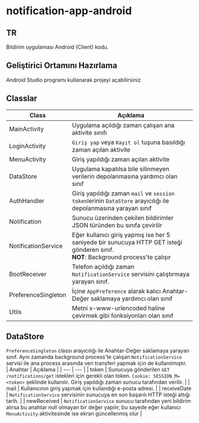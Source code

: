 # notification-app-android
## TR
Bildirim uygulaması Android (Client) kodu.
## Geliştirici Ortamını Hazırlama
Android Studio programı kullanarak projeyi açabilirsiniz
## Classlar
| Class | Açıklama |
| --- | --- |
| MainActivity | Uygulama açıldığı zaman çalışan ana aktivite sınıfı |
| LoginActivity | `Giriş yap` veya `Kayıt ol` tuşuna basıldığı zaman açılan aktivite |
| MenuActivity | Giriş yapıldığı zaman açılan aktivite |
| DataStore | Uygulama kapatılsa bile silinmeyen verilerin depolanmasına yardımcı olan sınıf |
| AuthHandler | Giriş yapıldığı zaman `mail` ve `session token`lerinin `DataStore` arayıcılığı ile depolanmasına yarayan sınıf |
| Notification | Sunucu üzerinden çekilen bildirimler JSON türünden bu sınıfa çevirilir |
| NotificationService | Eğer kullanıcı giriş yapmış ise her 5 saniyede bir sunucuya HTTP GET isteği gönderen sınıf. <br /> **NOT**: Background process'te çalışır |
| BootReceiver | Telefon açıldığı zaman `NotificationService` servisini çalıştırmaya yarayan sınıf. |
| PreferenceSingleton | İçine `AppPreference` alarak kalıcı Anahtar-Değer saklamaya yardımcı olan sınıf |
| Utils | Metni x-www-urlencoded haline çevirmek gibi fonksiyonları olan sınıf |
## DataStore
`PreferenceSingleton` classı arayıcılığı ile Anahtar-Değer saklamaya yarayan sınıf. 
Aynı zamanda background process'te çalışan `NotificationService` servisi ile ana process arasında veri transferi yapmak için de kullanılmıştır.  
| Anahtar | Açıklama |
| --- | --- |
| token | Sunucuya gönderilen `GET /notifications/get` istekleri için gerekli olan token. `Cookie: SESSION_M=<token>` şeklinde kullanılır. Giriş yapıldığı zaman sunucu tarafından verilir. |
| mail | Kullanıcının giriş yapmak için kullandığı e-posta adresi. |
| receiveDate | `NotificationService` servisinin sunucuya en son başarılı HTTP isteği attığı tarih. |
| newReceived | `NotificationService` sunucu tarafından yeni bildirim alırsa bu anahtar null olmayan bir değer yapılır, bu sayede eğer kullanıcı `MenuActivity` aktivitesinde ise ekran güncellenmiş olur |
